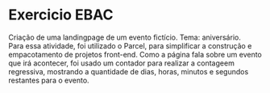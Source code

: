 ﻿# Exercicio EBAC
Criação de uma landingpage de um evento fictício. Tema: aniversário. <br>
Para essa atividade, foi utilizado o Parcel, para simplificar a construção e empacotamento de projetos front-end. Como a página fala sobre um evento que irá acontecer, foi usado um contador para realizar a contageem regressiva, mostrando a quantidade de dias, horas, minutos e segundos restantes para o evento.

